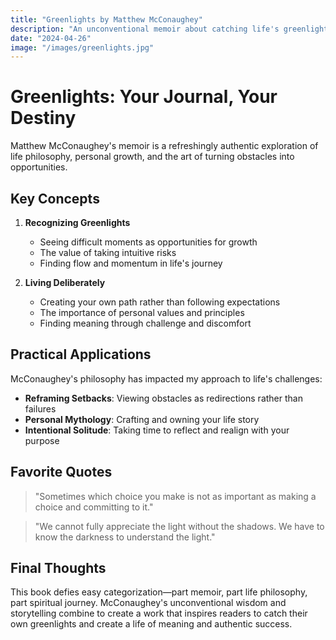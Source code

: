 ```yaml
---
title: "Greenlights by Matthew McConaughey"
description: "An unconventional memoir about catching life's greenlights"
date: "2024-04-26"
image: "/images/greenlights.jpg"
---
```


# Greenlights: Your Journal, Your Destiny

Matthew McConaughey's memoir is a refreshingly authentic exploration of life philosophy, personal growth, and the art of turning obstacles into opportunities.

## Key Concepts

1. **Recognizing Greenlights**
   - Seeing difficult moments as opportunities for growth
   - The value of taking intuitive risks
   - Finding flow and momentum in life's journey

2. **Living Deliberately**
   - Creating your own path rather than following expectations
   - The importance of personal values and principles
   - Finding meaning through challenge and discomfort

## Practical Applications

McConaughey's philosophy has impacted my approach to life's challenges:

- **Reframing Setbacks**: Viewing obstacles as redirections rather than failures
- **Personal Mythology**: Crafting and owning your life story
- **Intentional Solitude**: Taking time to reflect and realign with your purpose

## Favorite Quotes

> "Sometimes which choice you make is not as important as making a choice and committing to it."

> "We cannot fully appreciate the light without the shadows. We have to know the darkness to understand the light."

## Final Thoughts

This book defies easy categorization—part memoir, part life philosophy, part spiritual journey. McConaughey's unconventional wisdom and storytelling combine to create a work that inspires readers to catch their own greenlights and create a life of meaning and authentic success. 